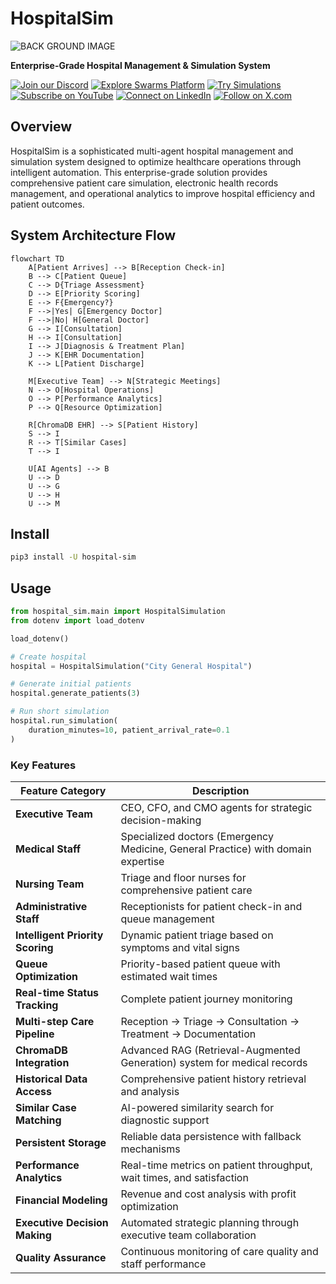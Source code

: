 
# HospitalSim

![BACK GROUND IMAGE](bg.jpg)

**Enterprise-Grade Hospital Management & Simulation System**

[![Join our Discord](https://img.shields.io/badge/Discord-Join%20our%20server-5865F2?style=for-the-badge&logo=discord&logoColor=white)](https://discord.gg/EamjgSaEQf) [![Explore Swarms Platform](https://img.shields.io/badge/Swarms-Platform-purple?style=for-the-badge&logo=web&logoColor=white)](https://swarms.ai) [![Try Simulations](https://img.shields.io/badge/Simulations-Try%20Now-orange?style=for-the-badge&logo=experiment&logoColor=white)](https://swarms.ai/simulations) [![Subscribe on YouTube](https://img.shields.io/badge/YouTube-Subscribe-red?style=for-the-badge&logo=youtube&logoColor=white)](https://www.youtube.com/@kyegomez3242) [![Connect on LinkedIn](https://img.shields.io/badge/LinkedIn-Connect-blue?style=for-the-badge&logo=linkedin&logoColor=white)](https://www.linkedin.com/in/kye-g-38759a207/) [![Follow on X.com](https://img.shields.io/badge/X.com-Follow-1DA1F2?style=for-the-badge&logo=x&logoColor=white)](https://x.com/kyegomezb)



## Overview

HospitalSim is a sophisticated multi-agent hospital management and simulation system designed to optimize healthcare operations through intelligent automation. This enterprise-grade solution provides comprehensive patient care simulation, electronic health records management, and operational analytics to improve hospital efficiency and patient outcomes.

## System Architecture Flow

```mermaid
flowchart TD
    A[Patient Arrives] --> B[Reception Check-in]
    B --> C[Patient Queue]
    C --> D{Triage Assessment}
    D --> E[Priority Scoring]
    E --> F{Emergency?}
    F -->|Yes| G[Emergency Doctor]
    F -->|No| H[General Doctor]
    G --> I[Consultation]
    H --> I[Consultation]
    I --> J[Diagnosis & Treatment Plan]
    J --> K[EHR Documentation]
    K --> L[Patient Discharge]
    
    M[Executive Team] --> N[Strategic Meetings]
    N --> O[Hospital Operations]
    O --> P[Performance Analytics]
    P --> Q[Resource Optimization]
    
    R[ChromaDB EHR] --> S[Patient History]
    S --> I
    R --> T[Similar Cases]
    T --> I
    
    U[AI Agents] --> B
    U --> D
    U --> G
    U --> H
    U --> M

```


## Install

```bash
pip3 install -U hospital-sim
```

## Usage

```python
from hospital_sim.main import HospitalSimulation
from dotenv import load_dotenv

load_dotenv()

# Create hospital
hospital = HospitalSimulation("City General Hospital")

# Generate initial patients
hospital.generate_patients(3)

# Run short simulation
hospital.run_simulation(
    duration_minutes=10, patient_arrival_rate=0.1
)
```


### Key Features

| Feature Category            | Description |
|----------------------------|-------------|
| **Executive Team**          | CEO, CFO, and CMO agents for strategic decision-making |
| **Medical Staff**           | Specialized doctors (Emergency Medicine, General Practice) with domain expertise |
| **Nursing Team**            | Triage and floor nurses for comprehensive patient care |
| **Administrative Staff**    | Receptionists for patient check-in and queue management |
| **Intelligent Priority Scoring** | Dynamic patient triage based on symptoms and vital signs |
| **Queue Optimization**      | Priority-based patient queue with estimated wait times |
| **Real-time Status Tracking** | Complete patient journey monitoring |
| **Multi-step Care Pipeline** | Reception → Triage → Consultation → Treatment → Documentation |
| **ChromaDB Integration**    | Advanced RAG (Retrieval-Augmented Generation) system for medical records |
| **Historical Data Access**  | Comprehensive patient history retrieval and analysis |
| **Similar Case Matching**   | AI-powered similarity search for diagnostic support |
| **Persistent Storage**      | Reliable data persistence with fallback mechanisms |
| **Performance Analytics**   | Real-time metrics on patient throughput, wait times, and satisfaction |
| **Financial Modeling**      | Revenue and cost analysis with profit optimization |
| **Executive Decision Making** | Automated strategic planning through executive team collaboration |
| **Quality Assurance**       | Continuous monitoring of care quality and staff performance |
